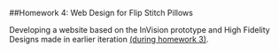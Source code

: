 ##Homework 4: Web Design for Flip Stitch Pillows

Developing a website based on the InVision prototype and High Fidelity Designs made in earlier iteration [(during homework 3)]().
